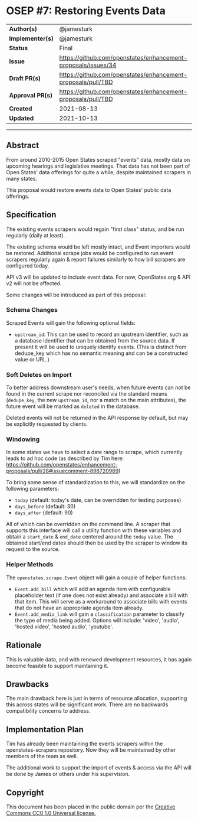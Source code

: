 # OSEP #7: Restoring Events Data

|                    |            |
|--------------------|------------|
| **Author(s)**      | @jamesturk |
| **Implementer(s)** | @jamesturk |
| **Status**         |   Final    |
| **Issue**          | https://github.com/openstates/enhancement-proposals/issues/34 |
| **Draft PR(s)**    | https://github.com/openstates/enhancement-proposals/pull/TBD |
| **Approval PR(s)** | https://github.com/openstates/enhancement-proposals/pull/TBD |
| **Created**        | 2021-08-13 |
| **Updated**        | 2021-10-13 |

---

## Abstract

From around 2010-2015 Open States scraped "events" data, mostly data on upcoming hearings and legislative meetings.  That data has not been part of Open States' data offerings for quite a while, despite maintained scrapers in many states.

This proposal would restore events data to Open States' public data offerings.

## Specification

The existing events scrapers would regain "first class" status, and be run regularly (daily at least).

The existing schema would be left mostly intact, and Event importers would be restored.  Additional scrape jobs would be configured to run event scrapers regularly again & report failures similarly to how bill scrapers are configured today.

API v3 will be updated to include event data.   For now, OpenStates.org & API v2 will not be affected.

Some changes will be introduced as part of this proposal:

### Schema Changes

Scraped Events will gain the following optional fields:

- `upstream_id`: This can be used to record an upstream identifier, such as a database identifier that can be obtained from the source data.  If present it will be used to uniquely identify events.  (This is distinct from dedupe_key which has no semantic meaning and can be a constructed value or URL.)

### Soft Deletes on Import

To better address downstream user's needs, when future events can not be found in the current scrape nor reconciled via the standard means (`dedupe_key`, the new `upstream_id`, nor a match on the main attributes), the future event will be marked as `deleted` in the database.

Deleted events will not be returned in the API response by default, but may be explicitly requested by clients.

### Windowing

In some states we have to select a date range to scrape, which currently leads to ad hoc code (as described by Tim here: https://github.com/openstates/enhancement-proposals/pull/28#issuecomment-898720989)

To bring some sense of standardization to this, we will standardize on the following parameters:

- `today` (default: today's date, can be overridden for testing purposes)
- `days_before` (default: 30)
- `days_after` (default: 90)

All of which can be overridden on the command line.  A scraper that supports this interface will call a utility function with 
these variables and obtain a `start_date` & `end_date` centered around the `today` value.  The obtained start/end dates should then be used by the scraper to window its request to the source.

### Helper Methods

The `openstates.scrape.Event` object will gain a couple of helper functions:

* `Event.add_bill` which will add an agenda item with configurable placeholder text (if one does not exist already) and associate a bill with that item.  This will serve as a workaround to associate bills with events that do not have an appropriate agenda item already.
* `Event.add_media_link` will gain a `classification` parameter to classify the type of media being added.  Options will include: 'video', 'audio', 'hosted video', 'hosted audio', 'youtube'.


## Rationale

This is valuable data, and with renewed development resources, it has again become feasible to support maintaining it.

## Drawbacks

The main drawback here is just in terms of resource allocation, supporting this across states will be significant work.  There are no backwards compatibility concerns to address.

## Implementation Plan

Tim has already been maintaining the events scrapers within the openstates-scrapers repository.  Now they will be maintained by other members of the team as well.

The additional work to support the import of events & access via the API will be done by James or others under his supervision.

## Copyright

This document has been placed in the public domain per the [Creative Commons CC0 1.0 Universal license.](https://creativecommons.org/publicdomain/zero/1.0/deed)

